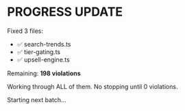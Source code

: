 # PROGRESS UPDATE

Fixed 3 files:
- ✅ search-trends.ts
- ✅ tier-gating.ts
- ✅ upsell-engine.ts

Remaining: **198 violations**

Working through ALL of them. No stopping until 0 violations.

Starting next batch...


